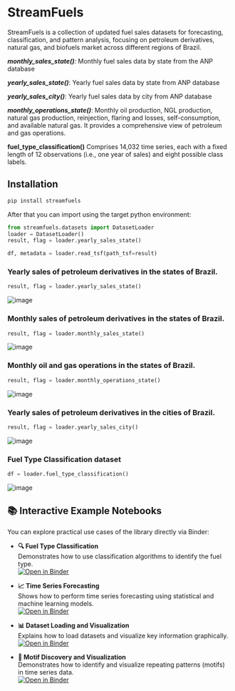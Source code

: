 # StreamFuels

StreamFuels is a collection of updated fuel sales datasets for forecasting,
classification, and pattern analysis, focusing on petroleum derivatives, natural gas, and biofuels market across different regions of Brazil.


***monthly_sales_state()***: 
Monthly fuel sales data by state from the ANP database
    
***yearly_sales_state()***: 
Yearly fuel sales data by state from ANP database

***yearly_sales_city()***: 
Yearly fuel sales data by city from ANP database

***monthly_operations_state()***: 
Monthly oil production, NGL production, natural gas production, reinjection, flaring and losses, self-consumption, and available natural gas. It provides a comprehensive view of petroleum and gas operations.
  
**fuel_type_classification()**
Comprises 14,032 time series, each with a fixed length of 12 observations (i.e., one year of sales) and eight possible class labels.

## Installation

```bash
pip install streamfuels
```


<!-- To run locally, in your target python environment and in this project folder type:
```bash
pip install -e .
``` -->


After that you can import using the target python environment:

```python
from streamfuels.datasets import DatasetLoader
loader = DatasetLoader()
result, flag = loader.yearly_sales_state()

df, metadata = loader.read_tsf(path_tsf=result)
```

### Yearly sales of petroleum derivatives in the states of Brazil.
```python
result, flag = loader.yearly_sales_state()
```
![image](https://github.com/user-attachments/assets/ab1d0ac8-9574-4229-81e6-2e3ef32e959c)

### Monthly sales of petroleum derivatives in the states of Brazil.
```python
result, flag = loader.monthly_sales_state()
```
![image](https://github.com/user-attachments/assets/4894d0cf-eb92-421b-8b8a-d0a1522ccc0d)

### Monthly oil and gas operations in the states of Brazil.
```python
result, flag = loader.monthly_operations_state()
```
![image](https://github.com/user-attachments/assets/ab9b18b5-54ee-41f8-8948-9458b6e96343)

### Yearly sales of petroleum derivatives in the cities of Brazil.
```python
result, flag = loader.yearly_sales_city()
```
![image](https://github.com/user-attachments/assets/26ac0d96-73f9-43a8-b9bf-47106cafeba4)

### Fuel Type Classification dataset
```python
df = loader.fuel_type_classification()
```
![image](https://github.com/user-attachments/assets/d3b6f550-3435-48b7-873c-5be0bd658b96)


## 📚 Interactive Example Notebooks

You can explore practical use cases of the library directly via Binder:

- **🔍 Fuel Type Classification**  
  Demonstrates how to use classification algorithms to identify the fuel type.  
  [![Open in Binder](https://mybinder.org/badge_logo.svg)](https://mybinder.org/v2/gh/lucas-castrow/StreamFuels/HEAD?urlpath=%2Fdoc%2Ftree%2Fexamples%2FClassification.ipynb)

- **📈 Time Series Forecasting**  
  Shows how to perform time series forecasting using statistical and machine learning models.  
  [![Open in Binder](https://mybinder.org/badge_logo.svg)](https://mybinder.org/v2/gh/lucas-castrow/StreamFuels/HEAD?urlpath=%2Fdoc%2Ftree%2Fexamples%2FForecasting.ipynb)

- **📊 Dataset Loading and Visualization**  
  Explains how to load datasets and visualize key information graphically.  
  [![Open in Binder](https://mybinder.org/badge_logo.svg)](https://mybinder.org/v2/gh/lucas-castrow/StreamFuels/HEAD?urlpath=%2Fdoc%2Ftree%2Fexamples%2FLoad+datatasets+and+visualization.ipynb)

- **🧠 Motif Discovery and Visualization**  
  Demonstrates how to identify and visualize repeating patterns (motifs) in time series data.  
  [![Open in Binder](https://mybinder.org/badge_logo.svg)](https://mybinder.org/v2/gh/lucas-castrow/StreamFuels/HEAD?urlpath=%2Fdoc%2Ftree%2Fexamples%2FMotif+discovery.ipynb)
